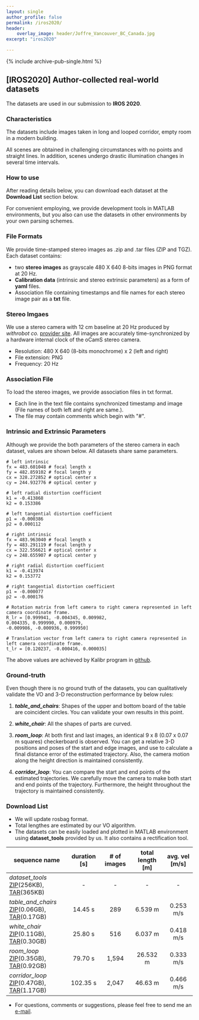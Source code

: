 ```yaml
---
layout: single
author_profile: false
permalink: /iros2020/
header: 
    overlay_image: header/Joffre_Vancouver_BC_Canada.jpg
excerpt: "iros2020"

---
```


{% include archive-pub-single.html %}
## [IROS2020] Author-collected real-world datasets

The datasets are used in our submission to **IROS 2020**.

### Characteristics
The datasets include images taken in long and looped corridor, empty room in a modern building.  

All scenes are obtained in challenging circumstances with no points and straight lines. In addition, scenes undergo drastic illumination changes in several time intervals.

### How to use
After reading details below, you can download each dataset at the **Download List** section below.

For convenient employing, we provide development tools in MATLAB environments, but you also can use the datasets in other environments by your own parsing schemes.

### File Formats
We provide time-stamped stereo images as .zip and .tar files (ZIP and TGZ). Each dataset contains:
* two **stereo images** as grayscale 480 X 640 8-bits images in PNG format at 20 Hz.
* **Calibration data** (intrinsic and stereo extrinsic parameters) as a form of **yaml** files.
* Association file containing timestamps and file names for each stereo image pair as a **txt** file.

### Stereo Imgaes
We use a stereo camera with 12 cm baseline at 20 Hz produced by *withrobot co.* [provider site][provider]. 
All images are accurately time-synchronized by a hardware internal clock of the oCamS stereo camera. 

* Resolution: 480 X 640 (8-bits monochrome) x 2 (left and right)
* File extension: PNG
* Frequency: 20 Hz

### Association File
To load the stereo images, we provide association files in txt format.
	
* Each line in the text file contains synchronized timestamp and image (File names of both left and right are same.).
* The file may contain comments which begin with "#".

### Intrinsic and Extrinsic Parameters
Although we provide the both parameters of the stereo camera in each dataset, values are shown below. All datasets share same parameters.

```
# left intrinsic
fx = 483.601048 # focal length x
fy = 482.859102 # focal length y
cx = 328.272852 # optical center x
cy = 244.932776 # optical center y

# left radial distortion coefficient
k1 = -0.413868
k2 = 0.153386

# left tangential distortion coefficient
p1 = -0.000386
p2 = 0.000112
```

```
# right intrinsic
fx = 483.963040 # focal length x
fy = 483.291119 # focal length y
cx = 322.556621 # optical center x
cy = 248.655907 # optical center y

# right radial distortion coefficient
k1 = -0.413974
k2 = 0.153772

# right tangential distortion coefficient
p1 = -0.000077
p2 = -0.000176
```

```
# Rotation matrix from left camera to right camera represented in left camera coordinate frame.
R_lr = [0.999941, -0.004345, 0.009982,
0.004335, 0.999990, 0.000979,
-0.009986, -0.000936, 0.999950]

# Translation vector from left camera to right camera represented in left camera coordinate frame.
t_lr = [0.120237, -0.000416, 0.000035]
```
The above values are achieved by Kalibr program in [github][kalibr].

### Ground-truth
Even though there is no ground truth of the datasets, you can qualitatively validate the VO and 3-D reconstruction performance by below rules:

1. ***table_and_chairs***: Shapes of the upper and bottom board of the table are coincident circles. You can validate your own results in this point. 

2. ***white_chair***: All the shapes of parts are curved.

3. ***room_loop***: At both first and last images, an identical 9 x 8 (0.07 x 0.07 m squares) checkerboard is observed. You can get a relative 3-D positions and poses of the start and edge images, and use to calculate a final distance error of the estimated trajectory. Also, the camera motion along the height direction is maintained consistently.

4. ***corridor_loop***: You can compare the start and end points of the estimated trajectories. We carefully move the camera to make both start and end points of the trajectory. Furthermore, the height throughout the trajectory is maintained consistently.

### Download List
* We will update rosbag format.
* Total lengthes are estimated by our VO algorithm.
* The datasets can be easily loaded and plotted in MATLAB environment using **dataset_tools** provided by us. It also contains a rectification tool.

| sequence name | duration [s] | # of images | total length [m] | avg. vel [m/s] |
|-----------|:----------:|:-----------:|:---------:|:--------:|
| *dataset_tools* <br> [ZIP][zip_tools](256KB), [TAR][tar_tools](365KB) | - | - | - | - |
| *table_and_chairs* <br> [ZIP][zip_table_and_chairs](0.06GB), [TAR][tar_table_and_chairs](0.17GB) | 14.45 s | 289 | 6.539 m | 0.253 m/s |
| *white_chair* <br> [ZIP][zip_white_chair](0.11GB), [TAR][tar_white_chair](0.30GB) | 25.80 s | 516 | 6.037 m | 0.418 m/s |
| *room_loop* <br> [ZIP][zip_room_loop](0.35GB), [TAR][tar_room_loop](0.92GB) | 79.70 s | 1,594 | 26.532 m | 0.333 m/s |
| *corridor_loop* <br> [ZIP][zip_corridor_loop](0.47GB), [TAR][tar_corridor_loop](1.17GB) | 102.35 s | 2,047 | 46.63 m | 0.466 m/s |



* For questions, comments or suggestions, please feel free to send me an [e-mail][myemail].

[kalibr]:https://github.com/ethz-asl/kalibr
[provider]: https://github.com/withrobot/oCams
[zip_tools]: http://larr.snu.ac.kr/changhyeon/iros2020/dataset_tools.zip
[tar_tools]: http://larr.snu.ac.kr/changhyeon/iros2020/dataset_tools.tar

[zip_table_and_chairs]: http://larr.snu.ac.kr/changhyeon/iros2020/table_and_chairs.zip
[tar_table_and_chairs]: http://larr.snu.ac.kr/changhyeon/iros2020/table_and_chairs.tar
[rawlog_table_and_chairs]: http://larr.snu.ac.kr/changhyeon/iros2020/table_and_chairs/association_stereo.txt

[zip_white_chair]: http://larr.snu.ac.kr/changhyeon/iros2020/white_chair.zip
[tar_white_chair]: http://larr.snu.ac.kr/changhyeon/iros2020/white_chair.tar
[rawlog_white_chair]: http://larr.snu.ac.kr/changhyeon/iros2020/white_chair/association_stereo.txt

[zip_room_loop]: http://larr.snu.ac.kr/changhyeon/iros2020/room_loop.zip
[tar_room_loop]: http://larr.snu.ac.kr/changhyeon/iros2020/room_loop.tar
[rawlog_room_loop]: http://larr.snu.ac.kr/changhyeon/iros2020/room_loop/association_stereo.txt

[zip_corridor_loop]: http://larr.snu.ac.kr/changhyeon/iros2020/corridor_loop.zip
[tar_corridor_loop]: http://larr.snu.ac.kr/changhyeon/iros2020/corridor_loop.tar
[rawlog_corridor_loop]: http://larr.snu.ac.kr/changhyeon/iros2020/corridor_loop/association_stereo.txt

[myemail]: mailto:hyun91015@gmail.com
